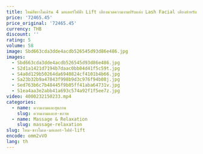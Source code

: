 ```yaml
---
title: ใหม่สีขาวโมเดิร์น 4 มอเตอร์ไฟฟ้า Lift เตียงนวดความงามปรับแต่ง Lash Facial เตียงสําหรับขาย
price: '72465.45'
price_original: '72465.45'
currency: THB
discount: ''
rating: 5
volume: 58
image: Sbd663cda3dde4acdb526545d93d86e486.jpg
images:
  - Sbd663cda3dde4acdb526545d93d86e486.jpg
  - S2d1a1421d7194b7daac0bb04d41f5c59t.jpg
  - S4a8d129b50264da6940824cf4101b4b66.jpg
  - Sa23b32b9a47843f998b9d3c976f94b08j.jpg
  - Sed763b6c7b48445f9b05ff41aba64731v.jpg
  - S1ea4aa3e2abb41a693c574a92f1f5ee7z.jpg
video: 4000232150233.mp4
categories:
  - name: ความงามและสุขภาพ
    slug: ความงามและส-ขภาพ
  - name: Massage & Relaxation
    slug: massage-relaxation
slug: ใหม-ขาวโมเด-มอเตอร-ไฟฟ-lift
encode: omm2vVO
lang: th
---
```

  